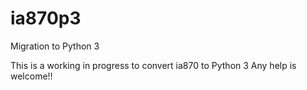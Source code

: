 # ia870p3
Migration to Python 3

This is a working in progress to convert ia870 to Python 3
Any help is welcome!!
